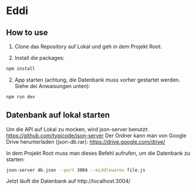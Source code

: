 # Eddi

## How to use

1) Clone das Repository auf Lokal und geh in dem Projekt Root:

<!-- #default-branch-switch -->

2) Install die packages:

```sh
npm install
```

2) App starten (achtung, die Datenbank muss vorher gestartet werden. Siehe dei Anwaisungen unten):

```sh
npm run dev
```

## Datenbank auf lokal starten

Um die API auf Lokal zu mocken, wird json-server benutzt: https://github.com/typicode/json-server
Der Ordner kann man von Google Drive herunterladen (json-db.rar): https://drive.google.com/drive/

In dem Projekt Root muss man dieses Befehl aufrufen, um die Datenbank zu starten:

```sh
json-server db.json --port 3004 --middlewares file.js
```

Jetzt läuft die Datenbank auf http://localhost:3004/
